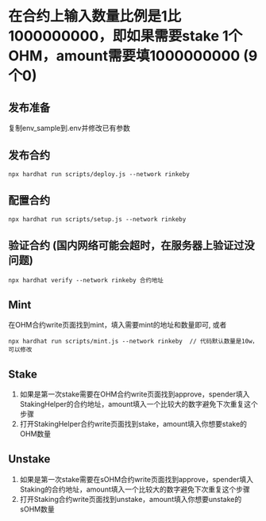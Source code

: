# 在合约上输入数量比例是1比1000000000，即如果需要stake 1个OHM，amount需要填1000000000 (9个0)

## 发布准备

复制env_sample到.env并修改已有参数

## 发布合约

```
npx hardhat run scripts/deploy.js --network rinkeby
```

## 配置合约
```
npx hardhat run scripts/setup.js --network rinkeby
```

## 验证合约 (国内网络可能会超时，在服务器上验证过没问题)

```
npx hardhat verify --network rinkeby 合约地址
```

## Mint

在OHM合约write页面找到mint，填入需要mint的地址和数量即可, 或者
```
npx hardhat run scripts/mint.js --network rinkeby  // 代码默认数量是10w，可以修改
```

## Stake

1. 如果是第一次stake需要在OHM合约write页面找到approve，spender填入StakingHelper的合约地址，amount填入一个比较大的数字避免下次重复这个步骤
2. 打开StakingHelper合约write页面找到stake，amount填入你想要stake的OHM数量

## Unstake

1. 如果是第一次stake需要在sOHM合约write页面找到approve，spender填入Staking的合约地址，amount填入一个比较大的数字避免下次重复这个步骤
2. 打开Staking合约write页面找到unstake，amount填入你想要unstake的sOHM数量
